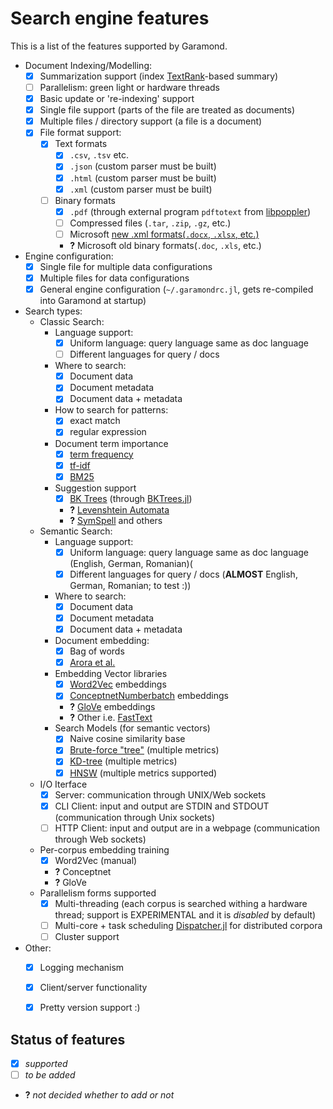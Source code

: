 # Search engine features

This is a list of the features supported by Garamond.

- Document Indexing/Modelling:
    - [x] Summarization support (index [TextRank](https://en.wikipedia.org/wiki/Automatic_summarization#Unsupervised_approach:_TextRank)-based summary)
    - [ ] Parallelism: green light or hardware threads
    - [x] Basic update or 're-indexing' support
    - [x] Single file support (parts of the file are treated as documents)
    - [x] Multiple files / directory support (a file is a document)
    - [x] File format support:
        - [x] Text formats
            - [x] `.csv`, `.tsv` etc.
            - [x] `.json` (custom parser must be built)
            - [x] `.html` (custom parser must be built)
            - [x] `.xml` (custom parser must be built)
        - [ ] Binary formats
            - [x] `.pdf` (through external program `pdftotext` from [libpoppler](https://poppler.freedesktop.org/))
            - [ ] Compressed files (`.tar`, `.zip`, `.gz`, etc.)
            - [ ] Microsoft [new .xml formats(`.docx`, `.xlsx`, etc.)](https://docs.microsoft.com/en-us/office/open-xml/open-xml-sdk)
            - **?** Microsoft old binary formats(`.doc`, `.xls`, etc.)
- Engine configuration:
    - [x] Single file for multiple data configurations
    - [x] Multiple files for data configurations
    - [x] General engine configuration (`~/.garamondrc.jl`, gets re-compiled into Garamond at startup)
- Search types:
    - Classic Search:
        - Language support:
            - [x] Uniform language: query language same as doc language
            - [ ] Different languages for query / docs
        - Where to search:
            - [x] Document data
            - [x] Document metadata
            - [x] Document data + metadata
        - How to search for patterns:
            - [x] exact match
            - [x] regular expression
        - Document term importance
            - [x] [term frequency](https://en.wikipedia.org/wiki/Tf%E2%80%93idf#Term_frequency_2)
            - [x] [tf-idf](https://en.wikipedia.org/wiki/Tf%E2%80%93idf#Term_frequency%E2%80%93Inverse_document_frequency)
            - [x] [BM25](https://en.wikipedia.org/wiki/Okapi_BM25)
        - Suggestion support
            - [x] [BK Trees](https://en.wikipedia.org/wiki/BK-tree) (through [BKTrees.jl](https://github.com/zgornel/BKTrees.jl))
            - **?** [Levenshtein Automata](https://en.wikipedia.org/wiki/Levenshtein_automaton)
            - **?** [SymSpell](https://github.com/mammothb/symspellpy) and others
    - Semantic Search:
        - Language support:
            - [x] Uniform language: query language same as doc language (English, German, Romanian)(
            - [x] Different languages for query / docs (**ALMOST** English, German, Romanian; to test :))
        - Where to search:
            - [x] Document data
            - [x] Document metadata
            - [x] Document data + metadata
        - Document embedding:
            - [x] Bag of words
            - [x] [Arora et al.](https://openreview.net/pdf?id=SyK00v5xx)
        - Embedding Vector libraries
            - [x] [Word2Vec](https://en.wikipedia.org/wiki/Word2vec) embeddings
            - [x] [ConceptnetNumberbatch](https://github.com/commonsense/conceptnet-numberbatch) embeddings
            - **?** [GloVe](https://nlp.stanford.edu/projects/glove/) embeddings
            - **?** Other i.e. [FastText](https://fasttext.cc/)
        - Search Models (for semantic vectors)
            - [x] Naive cosine similarity base
            - [x] [Brute-force "tree"](https://en.wikipedia.org/wiki/Brute-force_search) (multiple metrics)
            - [x] [KD-tree](https://en.wikipedia.org/wiki/K-d_tree) (multiple metrics)
            - [x] [HNSW](https://arxiv.org/abs/1603.09320) (multiple metrics supported)
    - I/O Iterface
        - [x] Server: communication through UNIX/Web sockets
        - [x] CLI Client: input and output are STDIN and STDOUT (communication through Unix sockets)
        - [ ] HTTP Client: input and output are in a webpage (communication through Web sockets)
    - Per-corpus embedding training
        - [x] Word2Vec (manual)
        - **?** Conceptnet
        - **?** GloVe
    - Parallelism forms supported
        - [x] Multi-threading (each corpus is searched withing a hardware thread; support is EXPERIMENTAL and it is _disabled_ by default)
        - [ ] Multi-core + task scheduling [Dispatcher.jl](https://github.com/invenia/Dispatcher.jl) for distributed corpora
        - [ ] Cluster support
- Other:
    - [x] Logging mechanism
    - [x] Client/server functionality
    - [x] Pretty version support :)


## Status of features
 - [x] _supported_
 - [ ] _to be added_
 - **?** _not decided whether to add or not_
